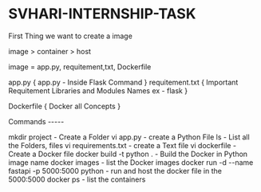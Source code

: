# SVHARI-INTERNSHIP-TASK


First Thing we want to create a image 

image > container > host

image = app.py, requitement,txt, Dockerfile

app.py {
 app.py - Inside Flask Command 
}
requitement.txt {
Important Requitement Libraries and Modules Names ex - flask }

Dockerfile {
Docker all Concepts }

Commands -----

 mkdir project - Create a Folder
 vi app.py -  create a Python File
 ls - List all the Folders, files
 vi requirements.txt -  create a Text file
 vi dockerfile -  Create a Docker file
 docker build -t python . - Build the Docker in Python image name
 docker images - list the Docker images
 docker run -d --name fastapi -p 5000:5000 python - run and host the docker file in the 5000:5000
 docker ps - list the containers




